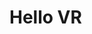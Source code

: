 # Hello VR

<live-code class="full" :code="code" mode="html>iframe" :debounce="200">
  <template>
  <base href="${host}" /><script src="./importmap.js"></script>

  <lume-scene webgl vr>
    <lume-box
        id="node"
        size="80 80 80"
        align-point="0.5 0.5 0.5"
        mount-point="0.5 0.5 0.5"
        position="0 0 -500"
        rotation="30 30 30"
        color="deeppink"
    ></lume-box>
    <lume-point-light
        align-point="0.5 0.5 0.5"
        mount-point="0.5 0.5 0.5"
        position="-200 0 0"
        color="white"
    ></lume-point-light>
  </lume-scene>

  <style>
    html, body {
      margin: 0; padding: 0;
      height: 100%; width: 100%;
    }
    lume-scene {
      background: black;
    }
  </style>

  <script type="module">
    import 'lume'
    node.rotation = (x, y, z) => [x, ++y, z]
  </script>
  </template>
</live-code>
